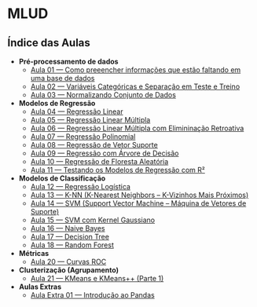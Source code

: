 # MLUD

## Índice das Aulas
  - **Pré-processamento de dados**
    - [Aula 01 — Como preeencher informações que estão faltando em uma base de dados](https://github.com/Crissky/MLUD/blob/main/Aula01/dados_perdidos.ipynb)
    - [Aula 02 — Variáveis Categóricas e Separação em Teste e Treino](https://github.com/Crissky/MLUD/blob/main/Aula02/variaveis_categoricas_separacao_teste_treino.ipynb)
    - [Aula 03 — Normalizando Conjunto de Dados](https://github.com/Crissky/MLUD/blob/main/Aula03/normalizando_dataset.ipynb)
  - **Modelos de Regressão**
    - [Aula 04 — Regressão Linear](https://github.com/Crissky/MLUD/blob/main/Aula04/regressao_linear.ipynb)
    - [Aula 05 — Regressão Linear Múltipla](https://github.com/Crissky/MLUD/blob/main/Aula05/regressao_linear_multipla.ipynb)
    - [Aula 06 — Regressão Linear Múltipla com Elimininação Retroativa](https://github.com/Crissky/MLUD/blob/main/Aula06/regressao_linear_multipla_2.ipynb)
    - [Aula 07 — Regressão Polinomial](https://github.com/Crissky/MLUD/blob/main/Aula07/regressao_polinomial.ipynb)
    - [Aula 08 — Regressão de Vetor Suporte](https://github.com/Crissky/MLUD/blob/main/Aula08/regressao_vetor_suporte.ipynb)
    - [Aula 09 — Regressão com Árvore de Decisão](https://github.com/Crissky/MLUD/blob/main/Aula09/regressao_arvore_decisao.ipynb)
    - [Aula 10 — Regressão de Floresta Aleatória](https://github.com/Crissky/MLUD/blob/main/Aula10/regressao_floresta_aleatoria.ipynb)
    - [Aula 11 — Testando os Modelos de Regressão com R²](https://github.com/Crissky/MLUD/blob/main/Aula11/testando_modelos.ipynb)
  - **Modelos de Classificação**
    - [Aula 12 — Regressão Logística](https://github.com/Crissky/MLUD/blob/main/Aula12/regressao_logistica.ipynb)
    - [Aula 13 — K-NN (K-Nearest Neighbors – K-Vizinhos Mais Próximos)](https://github.com/Crissky/MLUD/blob/main/Aula13/K-NN(K-Nearest_Neighbors).ipynb)
    - [Aula 14 — SVM (Support Vector Machine – Máquina de Vetores de Suporte)](https://github.com/Crissky/MLUD/blob/main/Aula14/SVM_(Support_Vector_Machine).ipynb)
    - [Aula 15 — SVM com Kernel Gaussiano](https://github.com/Crissky/MLUD/blob/main/Aula15/SVM(Support_Vector_Machine)Guassian_Kernel.ipynb)
    - [Aula 16 — Naive Bayes](https://github.com/Crissky/MLUD/blob/main/Aula16/Naive_Bayes.ipynb)
    - [Aula 17 — Decision Tree](https://github.com/Crissky/MLUD/blob/main/Aula17/Arvore_Decisao.ipynb)
    - [Aula 18 — Random Forest](https://github.com/Crissky/MLUD/blob/main/Aula19/Random_Forest.ipynb)
  - **Métricas**
    - [Aula 20 — Curvas ROC](https://github.com/Crissky/MLUD/blob/main/Aula20/Curvas_ROC.ipynb)
  - **Clusterização (Agrupamento)**
    - [Aula 21 — KMeans e KMeans++ (Parte 1)](https://github.com/Crissky/MLUD/blob/main/Aula21/Exemplo_KMeans%2B%2B.ipynb)
  - **Aulas Extras**
    - [Aula Extra 01 — Introdução ao Pandas](https://github.com/Crissky/MLUD/blob/main/AulaEX01/Pandas_Introducao.ipynb)

